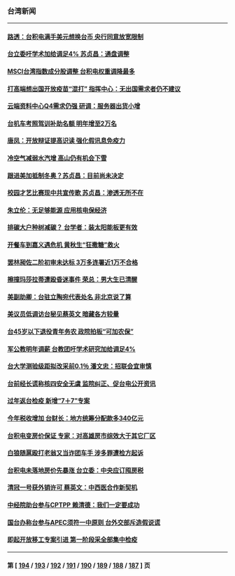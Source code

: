 ### 台湾新闻
---
#### [路透：台积电满手美元想换台币 央行同意放宽限制](../../pages/ncid1349361/n13371914.md) 
#### [台立委吁学术加给调足4% 苏贞昌：通盘调整](../../pages/ncid1349361/n13371929.md) 
#### [MSCI台湾指数成分股调整 台积电权重调降最多](../../pages/ncid1349361/n13371934.md) 
#### [打高端想出国开放疫苗“混打” 指挥中心：无出国需求者仍不建议](../../pages/ncid1349361/n13371886.md) 
#### [云端资料中心Q4需求仍强 研调：服务器出货小增](../../pages/ncid1349361/n13371936.md) 
#### [台机车考照驾训补助名额 明年增至2万名](../../pages/ncid1349361/n13371939.md) 
#### [唐凤：开放辩证提高识读 强化假讯息免疫力](../../pages/ncid1349361/n13371872.md) 
#### [冷空气减弱水汽增 高山仍有机会下雪](../../pages/ncid1349361/n13371875.md) 
#### [跟进美加抵制冬奥？苏贞昌：目前尚未决定](../../pages/ncid1349361/n13371840.md) 
#### [校园才艺比赛现中共宣传歌 苏贞昌：渗透无所不在](../../pages/ncid1349361/n13371842.md) 
#### [朱立伦：无足够能源  应用核电保经济](../../pages/ncid1349361/n13371792.md) 
#### [排碳大户种树减碳？ 台学者：装太阳能板更有效](../../pages/ncid1349361/n13371720.md) 
#### [开餐车到嘉义遇危机 黄秋生“狂撒糖”救火](../../pages/ncid1349361/n13371375.md) 
#### [罢林昶佐二阶初审未达标 3万多连署近1万不合格](../../pages/ncid1349361/n13371514.md) 
#### [擦撞玛莎拉蒂遭殴昏迷事件 荣总：男大生已清醒](../../pages/ncid1349361/n13371327.md) 
#### [美副助卿：台驻立陶宛代表处名 非北京说了算](../../pages/ncid1349361/n13370942.md) 
#### [美议员低调访台秘见蔡英文 暗藏各方较量](../../pages/ncid1349361/n13370119.md) 
#### [台45岁以下退役青年务农 政院拍板“可加农保”](../../pages/ncid1349361/n13369935.md) 
#### [军公教明年调薪 台教团吁学术研究加给调足4%](../../pages/ncid1349361/n13369940.md) 
#### [台大学测验级距拟改采前0.1％ 潘文忠：招联会宜审慎](../../pages/ncid1349361/n13369938.md) 
#### [台前经长谎称核四安全无虞 监院纠正、促台电公开资讯](../../pages/ncid1349361/n13369808.md) 
#### [过年返台检疫 新增“7＋7”专案](../../pages/ncid1349361/n13369883.md) 
#### [今年税收增加 台财长：地方统筹分配款多340亿元](../../pages/ncid1349361/n13369800.md) 
#### [台积电变房价保证 专家：对高雄房市综效大于其它厂区](../../pages/ncid1349361/n13369810.md) 
#### [白狼随扈殴打老翁又当诈团车手 涉多罪遭检方起诉](../../pages/ncid1349361/n13369814.md) 
#### [台积电未落地房价先暴涨 台立委：中央应订囤房税](../../pages/ncid1349361/n13369816.md) 
#### [清冠一号获外销许可 蔡英文：中西医合作新契机](../../pages/ncid1349361/n13369674.md) 
#### [中经院助台参与CPTPP 赖清德：我们一定要成功](../../pages/ncid1349361/n13369669.md) 
#### [国台办称台参与APEC须符一中原则 台外交部斥造假说谎](../../pages/ncid1349361/n13369672.md) 
#### [即起开放移工专案引进 第一阶段采全部集中检疫](../../pages/ncid1349361/n13369677.md) 

---
#### 第 [ [194](./194.md) / [193](./193.md) / [192](./192.md) / [191](./191.md) / [190](./190.md) / [189](./189.md) / [188](./188.md) / [187](./187.md) ] 页
